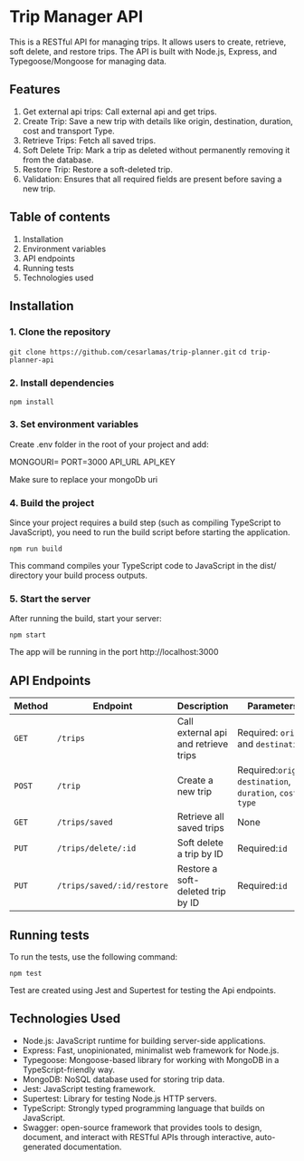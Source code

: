 # Trip Manager API

This is a RESTful API for managing trips. It allows users to create, retrieve, soft delete, and restore trips. The API is built with Node.js, Express, and Typegoose/Mongoose for managing data.

## Features

1. Get external api trips: Call external api and get trips.
2. Create Trip: Save a new trip with details like origin, destination, duration, cost and transport Type.
3. Retrieve Trips: Fetch all saved trips.
4. Soft Delete Trip: Mark a trip as deleted without permanently removing it from the database.
5. Restore Trip: Restore a soft-deleted trip.
6. Validation: Ensures that all required fields are present before saving a new trip.

## Table of contents

1. Installation
2. Environment variables
3. API endpoints
4. Running tests
5. Technologies used

## Installation

### 1. Clone the repository

`git clone https://github.com/cesarlamas/trip-planner.git`
`cd trip-planner-api`

### 2. Install dependencies

`npm install`

### 3. Set environment variables

Create .env folder in the root of your project and add:

MONGOURI=<Your MongoDB URI>
PORT=3000
API_URL
API_KEY

Make sure to replace your mongoDb uri

### 4. Build the project

Since your project requires a build step (such as compiling TypeScript to JavaScript), you need to run the build script before starting the application.

`npm run build`

This command compiles your TypeScript code to JavaScript in the dist/ directory your build process outputs.

### 5. Start the server

After running the build, start your server:

`npm start`

The app will be running in the port http://localhost:3000

## API Endpoints

| Method | Endpoint                   | Description                          | Parameters                                                   |
| ------ | -------------------------- | ------------------------------------ | ------------------------------------------------------------ |
| `GET`  | `/trips`                   | Call external api and retrieve trips | Required: `origin` and `destination`                         |
| `POST` | `/trip`                    | Create a new trip                    | Required:`origin`, `destination`, `duration`, `cost`, `type` |
| `GET`  | `/trips/saved`             | Retrieve all saved trips             | None                                                         |
| `PUT`  | `/trips/delete/:id`        | Soft delete a trip by ID             | Required:`id`                                                |
| `PUT`  | `/trips/saved/:id/restore` | Restore a soft-deleted trip by ID    | Required:`id`                                                |

## Running tests

To run the tests, use the following command:

`npm test`

Test are created using Jest and Supertest for testing the Api endpoints.

## Technologies Used

- Node.js: JavaScript runtime for building server-side applications.
- Express: Fast, unopinionated, minimalist web framework for Node.js.
- Typegoose: Mongoose-based library for working with MongoDB in a TypeScript-friendly way.
- MongoDB: NoSQL database used for storing trip data.
- Jest: JavaScript testing framework.
- Supertest: Library for testing Node.js HTTP servers.
- TypeScript: Strongly typed programming language that builds on JavaScript.
- Swagger: open-source framework that provides tools to design, document, and interact with RESTful APIs through interactive, auto-generated documentation.
